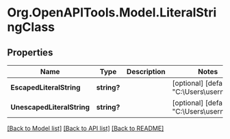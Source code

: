 # Org.OpenAPITools.Model.LiteralStringClass

## Properties

Name | Type | Description | Notes
------------ | ------------- | ------------- | -------------
**EscapedLiteralString** | **string?** |  | [optional] [default to "C:\\Users\\username"]
**UnescapedLiteralString** | **string?** |  | [optional] [default to "C:\Users\username"]

[[Back to Model list]](../README.md#documentation-for-models) [[Back to API list]](../README.md#documentation-for-api-endpoints) [[Back to README]](../README.md)

